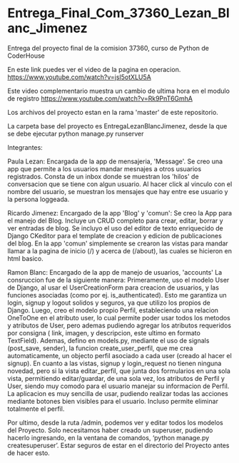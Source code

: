 # Entrega_Final_Com_37360_Lezan_Blanc_Jimenez
Entrega del proyecto final de la comision 37360, curso de Python de CoderHouse

En este link puedes ver el video de la pagina en operacion.
<https://www.youtube.com/watch?v=jsI5otXLU5A>

Este video complementario muestra un cambio de ultima hora en el modulo de registro
<https://www.youtube.com/watch?v=Rk9PnT6GmhA>


Los archivos del proyecto estan en la rama 'master' de este repositorio.

La carpeta base del proyecto es EntregaLezanBlancJimenez, desde la que se debe ejecutar python manage.py runserver

Integrantes:

Paula Lezan: Encargada de la app de mensajeria, 'Message'. Se creo una app que permite a los usuarios mandar mesnajes a otros usuarios registrados. Consta de un inbox donde se muestran los 'hilos' de conversacion que se tiene con algun usuario. Al hacer click al vinculo con el nombre del usuario, se muestran los mensajes que hay entre ese usuario y la persona loggeada.


Ricardo Jimenez: Encargado de la app 'Blog' y 'comun': Se creo la App para el manejo del Blog. Incluye un CRUD completo para crear, editar, borrar y ver entradas de blog. Se incluyo el uso del editor de texto enriquecido de Django CKeditor para el template de creacion y edicion de publicaciones del blog. En la app 'comun' simplemente se crearon las vistas para mandar llamar a la pagina de inicio (/) y acerca de (/about), las cuales se hicieron en html basico.


Ramon Blanc: Encargado de la app de manejo de usuarios, 'accounts'
La consruccion fue de la siguiente manera:
Primeramente, uso el modelo User de Django, al usar el UserCreationForm para creacion de usuarios, y las funciones asociadas (como por ej. is_authenticated). Esto me garantiza un login, signup y logout solidos y seguros, ya que utilizo los propios de Django. 
Luego, creo el modelo propio Perfil, estableciendo una relacion OneToOne en el atributo user,  lo cual permite poder usar todos los metodos y atributos de User, pero ademas pudiendo agregar los atributos requeridos por consigna ( link, imagen, y descripcion, este ultimo en formato TextField). 
Ademas, defino en models.py, mediante el uso de signals (post_save, sender), la funcion create_user_perfil, que me crea automaticamente, un objecto perfil asociado a cada user (creado al hacer el signup). 
En cuanto a las vistas, signup y login_request no tienen ninguna novedad, pero si la vista editar_perfil, que junta dos formularios en una sola vista, permitiendo editar/guardar, de una sola vez, los atributos de Perfil y User, siendo muy comodo para el usuario manejar su informacion de Perfil. 
La aplicacion es muy sencilla de usar, pudiendo realizar todas las acciones mediante botones bien visibles para el usuario. Incluso permite eliminar totalmente el perfil.

Por ultimo, desde la ruta  /admin, podemos ver y editar todos los modelos  del Proyecto. Solo necesitamos haber creado un superuser, pudiendo hacerlo ingresando, en la ventana de comandos,  ‘python manage.py createsuperuser’. Estar seguros de estar en el directorio del Proyecto antes de hacer esto.





